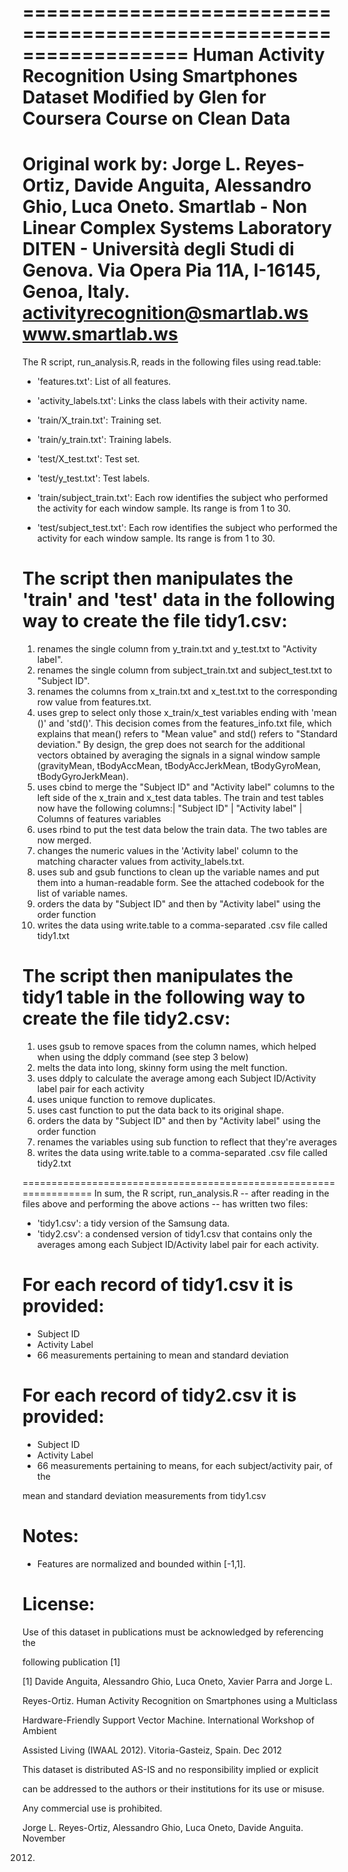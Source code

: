 ==================================================================
Human Activity Recognition Using Smartphones Dataset
**Modified by Glen for Coursera Course on Clean Data**
==================================================================
Original work by:
Jorge L. Reyes-Ortiz, Davide Anguita, Alessandro Ghio, Luca Oneto.
Smartlab - Non Linear Complex Systems Laboratory
DITEN - Università degli Studi di Genova.
Via Opera Pia 11A, I-16145, Genoa, Italy.
activityrecognition@smartlab.ws
www.smartlab.ws
==================================================================

The R script, run_analysis.R, reads in the following files using read.table:

- 'features.txt': List of all features.

- 'activity_labels.txt': Links the class labels with their activity name.

- 'train/X_train.txt': Training set.

- 'train/y_train.txt': Training labels.

- 'test/X_test.txt': Test set.

- 'test/y_test.txt': Test labels.

- 'train/subject_train.txt': Each row identifies the subject who performed the activity for each window sample. Its range is from 1 to 30.

- 'test/subject_test.txt': Each row identifies the subject who performed the activity for each window sample. Its range is from 1 to 30.


The script then manipulates the 'train' and 'test' data in the following way to create the file tidy1.csv:
======================================
1. renames the single column from y_train.txt and y_test.txt to "Activity label".
2. renames the single column from subject_train.txt and subject_test.txt to "Subject ID".
3. renames the columns from x_train.txt and x_test.txt to the corresponding row value from features.txt. 
4. uses grep to select only those x_train/x_test variables ending with 'mean ()' and 'std()'. This decision comes from the features_info.txt file, which explains that mean() refers to "Mean value" and std() refers to "Standard deviation." By design, the grep does not search for the additional vectors obtained by averaging the signals in a signal window sample (gravityMean, tBodyAccMean, tBodyAccJerkMean, tBodyGyroMean, tBodyGyroJerkMean).
5. uses cbind to merge the "Subject ID" and "Activity label" columns to the left side of the x_train and x_test data tables. The train and test tables now have the following columns:| "Subject ID" | "Activity label" | Columns of features variables
6. uses rbind to put the test data below the train data. The two tables are now merged.
7. changes the numeric values in the 'Activity label' column to the matching character values from activity_labels.txt.
8. uses sub and gsub functions to clean up the variable names and put them into a human-readable form. See the attached codebook for the list of variable names.
9. orders the data by "Subject ID" and then by "Activity label" using the order function
10. writes the data using write.table to a comma-separated .csv file called tidy1.txt

The script then manipulates the tidy1 table in the following way to create the file tidy2.csv:
======================================
1. uses gsub to remove spaces from the column names, which helped when using the ddply command (see step 3 below)
2. melts the data into long, skinny form using the melt function.
3. uses ddply to calculate the average among each Subject ID/Activity label pair for each activity
4. uses unique function to remove duplicates.
5. uses cast function to put the data back to its original shape. 
6. orders the data by "Subject ID" and then by "Activity label" using the order function
7. renames the variables using sub function to reflect that they're averages
8. writes the data using write.table to a comma-separated .csv file called tidy2.txt

==================================================================
In sum, the R script, run_analysis.R -- after reading in the files above and performing the above actions -- has written two files: 

- 'tidy1.csv': a tidy version of the Samsung data.
- 'tidy2.csv': a condensed version of tidy1.csv that contains only the averages among each Subject ID/Activity label pair for each activity.

For each record of tidy1.csv it is provided:
======================================

- Subject ID
- Activity Label
- 66 measurements pertaining to mean and standard deviation

For each record of tidy2.csv it is provided:
======================================

- Subject ID
- Activity Label
- 66 measurements pertaining to means, for each subject/activity pair, of the 

mean and standard deviation measurements from tidy1.csv

Notes: 
======
- Features are normalized and bounded within [-1,1].

License:
========
Use of this dataset in publications must be acknowledged by referencing the 

following publication [1] 

[1] Davide Anguita, Alessandro Ghio, Luca Oneto, Xavier Parra and Jorge L. 

Reyes-Ortiz. Human Activity Recognition on Smartphones using a Multiclass 

Hardware-Friendly Support Vector Machine. International Workshop of Ambient 

Assisted Living (IWAAL 2012). Vitoria-Gasteiz, Spain. Dec 2012

This dataset is distributed AS-IS and no responsibility implied or explicit 

can be addressed to the authors or their institutions for its use or misuse. 

Any commercial use is prohibited.

Jorge L. Reyes-Ortiz, Alessandro Ghio, Luca Oneto, Davide Anguita. November 

2012.
